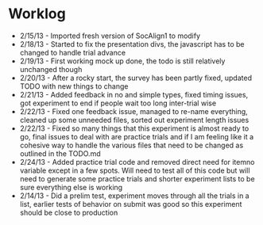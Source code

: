 # Worklog #
* 2/15/13 - Imported fresh version of SocAlign1 to modify
* 2/18/13 - Started to fix the presentation divs, the javascript has to be changed to handle trial advance
* 2/19/13 - First working mock up done, the todo is still relatively unchanged though
* 2/20/13 - After a rocky start, the survey has been partly fixed, updated TODO with new things to change
* 2/21/13 - Added feedback in no and simple types, fixed timing issues, got experiment to end if people wait too long inter-trial wise
* 2/22/13 - Fixed one feedback issue, managed to re-name everything, cleaned up some unneeded files, sorted out experiment length issues
* 2/22/13 - Fixed so many things that this experiment is almost ready to go, final issues to deal with are practice trials and if I am feeling like it a cohesive way to handle the various files that need to be changed as outlined in the TODO.md
* 2/24/13 - Added practice trial code and removed direct need for itemno variable except in a few spots. Will need to test all of this code but will need to generate some practice trials and shorter experiment lists to be sure everything else is working
* 2/14/13 - Did a prelim test, experiment moves through all the trials in a list, earlier tests of behavior on submit was good so this experiment should be close to production
